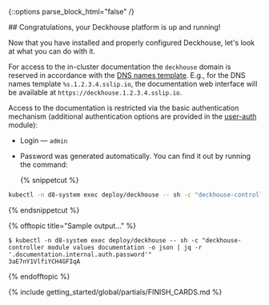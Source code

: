 <script type="text/javascript" src='{{ assets["getting-started.js"].digest_path }}'></script>
<script type="text/javascript" src='{{ assets["getting-started-finish.js"].digest_path }}'></script>
<script type="text/javascript" src='{{ assets["bcrypt.js"].digest_path }}'></script>

{::options parse_block_html="false" /}

<div markdown="1">
## Congratulations, your Deckhouse platform is up and running!

Now that you have installed and properly configured Deckhouse, let's look at what you can do with it.

For access to the in-cluster documentation the `deckhouse` domain is reserved in accordance with the [DNS names template](../../documentation/v1/deckhouse-configure-global.html#parameters-modules-publicdomaintemplate). E.g., for the DNS names template `%s.1.2.3.4.sslip.io`, the documentation web interface will be available at `https://deckhouse.1.2.3.4.sslip.io`.

Access to the documentation is restricted via the basic authentication mechanism (additional authentication options are provided in the [user-auth](../../documentation/v1/modules/150-user-authn/) module):
- Login — `admin`
- Password was generated automatically. You can find it out by running the command:

  {% snippetcut %}
```bash
kubectl -n d8-system exec deploy/deckhouse -- sh -c "deckhouse-controller module values documentation -o json | jq -r '.documentation.internal.auth.password'"
```
{% endsnippetcut %}

  {% offtopic title="Sample output..." %}
```
$ kubectl -n d8-system exec deploy/deckhouse -- sh -c "deckhouse-controller module values documentation -o json | jq -r '.documentation.internal.auth.password'" 
3aE7nY1VlfiYCH4GFIqA
```
  {% endofftopic %}
</div>

{% include getting_started/global/partials/FINISH_CARDS.md %}
